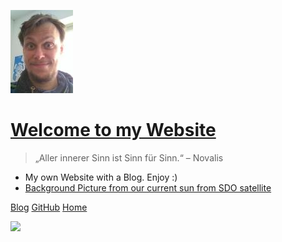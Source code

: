 ![logo](Media/Profilbild-Website-small2.jpg)

# [Welcome to my Website](README.md)

> „Aller innerer Sinn ist Sinn für Sinn.“ – Novalis

- My own Website with a Blog. Enjoy :)
- [Background Picture from our current sun from SDO satellite](https://sdo.gsfc.nasa.gov/assets/img/latest/f_094_335_193pfss_1024.jpg)

<!-- background image -->

<!--
![](https://sdo.gsfc.nasa.gov/assets/img/latest/latest_3072_0304.jpg)
![](https://sdo.gsfc.nasa.gov/assets/img/latest/latest_3072_0171.jpg)
https://sdo.gsfc.nasa.gov/assets/img/latest/f_094_335_193_1024.jpg
https://sdo.gsfc.nasa.gov/assets/img/latest/f_094_335_193pfss_1024.jpg
 -->
[Blog](Blog.md)
[GitHub](https://github.com/christiang7/website)
[Home](README.md)

![](https://sdo.gsfc.nasa.gov/assets/img/latest/f_094_335_193pfss_1024.jpg)